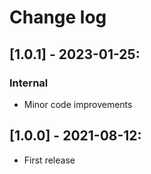 # Change log

## [1.0.1] - 2023-01-25:
### Internal
- Minor code improvements

## [1.0.0] - 2021-08-12:
- First release

